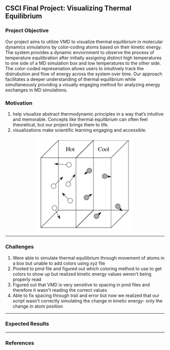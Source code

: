 ## CSCI Final Project: Visualizing Thermal Equilibrium

### Project Objective
Our project aims to utilize VMD to visualize thermal equilibrium in molecular dynamics simulations by color-coding atoms based on their kinetic energy. The system provides a dynamic enviornment to observe the process of temperature equilibration after initially assigning distinct high temperatures to one side of a MD simulation box and low temperatures to the other side. The color-coded represenation allows users to intuitively track the distrubution and flow of energy across the system over time. Our approach facilitates a deeper understanding of thermal equilibrium while simultaneously providing a visually engaging method for analyzing energy exchanges in MD simulations.

### Motivation
1. help visualize abstract thermodynamic principles in a way that’s intuitive and memorable. Concepts like thermal equilibrium can often feel theoretical, but our project brings them to life.
2. visualizations make scientific learning engaging and accessible.

<div align="center">
  <img src="images/equilibrium.png" alt="Example Image" width="300">
</div>

---
### Challenges
1. Were able to simulate thermal equilibrium through movement of atoms in a box but unable to add colors using xyz file
2. Pivoted to pmd file and figured out which coloring method to use to get colors to show up but realized kinetic energy values weren't being properly read
3. Figured out that VMD is very sensitive to spacing in pmd files and therefore it wasn't reading the correct values
4. Able to fix spacing through trail and error but now we realized that our script wasn't correctly simulating the change in kinetic energy- only the change in atom position

---
### Expected Results

---
### References
